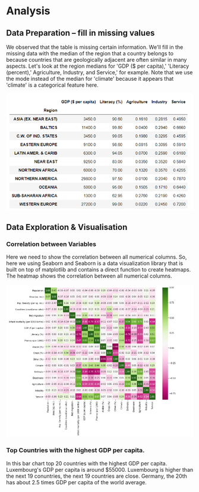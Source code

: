 # Analysis
## Data Preparation – fill in missing values
We observed that the table is missing certain information. We'll fill in the missing data with the median of the region that a country belongs to because countries that are geologically adjacent are often similar in many aspects. Let's look at the region medians for 'GDP ($ per capita),' 'Literacy (percent),' Agriculture, Industry, and Service,' for example. Note that we use the mode instead of the median for 'climate' because it appears that 'climate' is a categorical feature here.

<img src="images/GDP1.PNG"/>

## Data Exploration & Visualisation
### Correlation between Variables
Here we need to show the correlation between all numerical columns. So, here we using Seaborn and Seaborn is a data visualization library that is built on top of matplotlib and contains a direct function to create heatmaps. The heatmap shows the correlation between all numerical columns.

<img src="images/GDP2.PNG"/>

### Top Countries with the highest GDP per capita.
In this bar chart top 20 countries with the highest GDP per capita. Luxembourg's GDP per capita is around $55000. Luxembourg is higher than the next 19 conuntries, the next 19 countries are close. Germany, the 20th has about 2.5 times GDP per capita of the world average.
